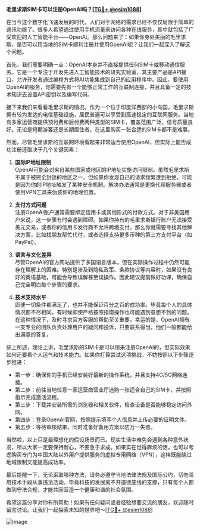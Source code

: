 **毛里求斯SIM卡可以注册OpenAI吗？[[TG💪+ @esim1088](https://t.me/s/esim1088)]**

在当今这个数字化飞速发展的时代，人们对于网络的需求已经不仅仅局限于简单的通讯功能了。很多人希望通过使用手机流量来访问各种在线服务，其中就包括了广受欢迎的人工智能平台——OpenAI。那么问题来了：如果你身处美丽的毛里求斯，是否可以用当地的SIM卡顺利注册并使用OpenAI呢？让我们一起深入了解这个问题。

首先，我们需要明确一点：OpenAI本身并不直接提供任何SIM卡或移动通信服务。它是一个专注于开发先进人工智能技术的研究实验室，其主要产品是API接口，允许开发者通过编程方式将AI功能集成到自己的应用程序中。因此，要使用OpenAI的服务，你需要先有一个能够正常工作的互联网连接，并且具备一定的技术知识去设置API密钥以及编写代码。

接下来我们来看看毛里求斯的情况。作为一个位于印度洋西部的小岛国，毛里求斯拥有较为发达的电信基础设施，居民普遍可以享受到高速稳定的互联网服务。当地有多家运营商提供预付费和后付费两种类型的SIM卡，覆盖范围广泛，信号质量良好。无论是短期游客还是长期居住者，在这里购买一张合适的SIM卡都不是难事。

然而，尽管毛里求斯的互联网环境看起来非常适合使用OpenAI，但实际上能否成功注册还取决于几个关键因素：

1. **国际IP地址限制**  
   OpenAI可能会对来自某些国家或地区的IP地址实施访问限制。虽然毛里求斯不属于被完全封锁的地区之一，但如果你发现自己的请求频繁遭到拒绝，可能是因为你的IP地址触发了某种安全机制。解决办法通常是更换代理服务器或者使用VPN工具来伪装你的地理位置。

2. **支付方式问题**  
   注册OpenAI账户通常需要绑定信用卡或其他形式的付款方式。对于非美国用户来说，这一步骤有时会遇到障碍。如果你持有的毛里求斯银行账户无法接受美元交易，或者你的信用卡发行商不允许跨境支付，那么你就需要寻找其他解决方案，比如找朋友帮忙代付，或者选择支持更多币种的第三方支付平台（如PayPal）。

3. **语言与文化差异**  
   尽管OpenAI的官方网站提供了多国语言版本，但在实际操作过程中仍然可能存在理解上的困难。特别是涉及到隐私政策、条款协议等内容时，如果没有良好的英语基础，可能会导致误解甚至误操作。因此建议提前做好功课，确保自己完全明白每个步骤的要求。

4. **技术支持水平**  
   即便一切条件都满足了，也并不能保证百分之百的成功率。毕竟每个人的具体情况都不尽相同，有时候即使严格按照指南操作也可能遇到意想不到的问题。在这种情况下，及时寻求官方客服的帮助至关重要。幸运的是，OpenAI拥有一支专业的团队负责处理用户的疑问和投诉，只要联系得当，他们一般都能给出满意的答复。

综上所述，理论上讲，毛里求斯的SIM卡是可以用来注册OpenAI的，但实际效果如何还要看个人运气和技术能力。如果你打算尝试这项挑战，不妨按照以下步骤逐步推进：

- 第一步：确保你的手机已经安装好最新的操作系统，并且支持4G/5G网络连接。
- 第二步：前往当地任意一家运营商营业厅选购一张适合自己的SIM卡，并按照指示完成激活流程。
- 第三步：下载并安装所需的浏览器和相关软件，检查设备是否能够稳定访问外网。
- 第四步：登录OpenAI官网，按照提示填写个人信息并上传必要的证明文件。
- 第五步：等待审核结果，同时准备好备用方案以防万一失败。

当然啦，以上只是最理想化的假设场景而已。现实生活中难免会遇到各种意外状况，所以大家一定要保持耐心，不要急于求成。如果实在觉得麻烦的话，也可以考虑购买专门为中国大陆以外用户提供服务的虚拟专用网络（VPN），这样既能绕过地域限制又能提高成功率。

最后提醒一下，无论采取哪种方法，请务必遵守当地法律法规及国际公约，切勿滥用技术手段从事违法活动。毕竟科技的发展离不开道德底线的支撑，只有每个人都做到守法合规，才能共同营造一个健康和谐的社会氛围。

希望这篇分享对你有所帮助！如果有任何疑问或者经验想要交流的朋友，欢迎随时留言讨论。让我们一起探索未知的世界吧～[[TG💪+ @esim1088](https://t.me/s/esim1088)]

![Image](https://i.postimg.cc/4NQfJmqS/Snipaste-2025-05-13-00-14-12.png)